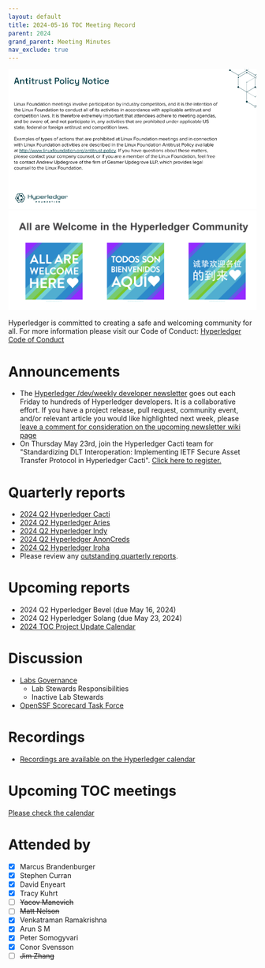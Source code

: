 ```yaml
---
layout: default
title: 2024-05-16 TOC Meeting Record
parent: 2024
grand_parent: Meeting Minutes
nav_exclude: true
---
```


![Antitrust Policy Notice](../images/antitrust-policy-notice.png "Antitrust Policy Notice")
![All are Welcome in the Hyperledger Community](../images/all-are-welcome.png "All are Welcome in the Hyperledger Community")

Hyperledger is committed to creating a safe and welcoming community for all. For more information please visit our Code of Conduct: [Hyperledger Code of Conduct](https://toc.hyperledger.org/governing-documents/code-of-conduct.html)

# Announcements
- The [Hyperledger /dev/weekly developer newsletter](https://wiki.hyperledger.org/pages/viewpage.action?pageId=39618905) goes out each Friday to hundreds of Hyperledger developers. It is a collaborative effort. If you have a project release, pull request, community event, and/or relevant article you would like highlighted next week, please [leave a comment for consideration on the upcoming newsletter wiki page](https://wiki.hyperledger.org/display/DR/2024)
- On Thursday May 23rd, join the Hyperledger Cacti team for "Standardizing DLT Interoperation: Implementing IETF Secure Asset Transfer Protocol in Hyperledger Cacti". [Click here to register.](https://zoom.us/meeting/register/tJEtceGtpzgiGNLH4Wz-osaXswigPSSmgI95#/registration)

# Quarterly reports
- [2024 Q2 Hyperledger Cacti](https://github.com/hyperledger/toc/pull/242)
- [2024 Q2 Hyperledger Aries](https://github.com/hyperledger/toc/pull/243)
- [2024 Q2 Hyperledger Indy](https://github.com/hyperledger/toc/pull/244)
- [2024 Q2 Hyperledger AnonCreds](https://github.com/hyperledger/toc/pull/245)
- [2024 Q2 Hyperledger Iroha](https://github.com/hyperledger/toc/pull/246)
- Please review any [outstanding quarterly reports](https://github.com/hyperledger/toc/pulls?q=is%3Apr+is%3Aopen+label%3Aquarterly-report+user-review-requested%3A%40me).

# Upcoming reports
- 2024 Q2 Hyperledger Bevel (due May 16, 2024)
- 2024 Q2 Hyperledger Solang (due May 23, 2024)
- [2024 TOC Project Update Calendar](../../project-reports/2024/2024-updates.md)

# Discussion
- [Labs Governance](https://labs.hyperledger.org/governance.html)
    - Lab Stewards Responsibilities
    - Inactive Lab Stewards
- [OpenSSF Scorecard Task Force](https://docs.google.com/presentation/d/18zO30diSW1jUfQwoglWza0Lx2_Q8vwuE__q-JdoC3ho/edit?usp=sharing)

# Recordings
- [Recordings are available on the Hyperledger calendar](https://zoom-lfx.platform.linuxfoundation.org/meetings/hyp)

# Upcoming TOC meetings
[Please check the calendar](https://lists.hyperledger.org/g/toc/calendar)

# Attended by

- [x] Marcus Brandenburger
- [x] Stephen Curran
- [x] David Enyeart
- [x] Tracy Kuhrt
- [ ] ~~Yacov Manevich~~
- [ ] ~~Matt Nelson~~
- [x] Venkatraman Ramakrishna
- [x] Arun S M
- [x] Peter Somogyvari
- [x] Conor Svensson
- [ ] ~~Jim Zhang~~
